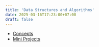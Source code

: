 ```yaml
---
title: 'Data Structures and Algorithms'
date: 2025-03-16T17:23:00+07:00
draft: false
---
```


- [Concepts](./concepts.md)
- [Mini Projects](./mini-projects.md)

